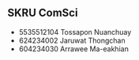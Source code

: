 ## SKRU ComSci

- 5535512104 Tossapon Nuanchuay
- 624234002 Jaruwat Thongchan
- 604234030 Arrawee Ma-eakhian
